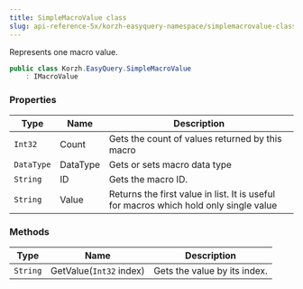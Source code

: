 ```yaml
---
title: SimpleMacroValue class
slug: api-reference-5x/korzh-easyquery-namespace/simplemacrovalue-class
---
```


Represents one macro value.
```csharp
public class Korzh.EasyQuery.SimpleMacroValue
    : IMacroValue

```

### Properties

| Type | Name | Description | 
| --- | --- | --- | 
| `Int32` | Count | Gets the count of values returned by this macro | 
| `DataType` | DataType | Gets or sets macro data type | 
| `String` | ID | Gets the macro ID. | 
| `String` | Value | Returns the first value in list.  It is useful for macros which hold only single value | 


### Methods

| Type | Name | Description | 
| --- | --- | --- | 
| `String` | GetValue(`Int32` index) | Gets the value by its index. |